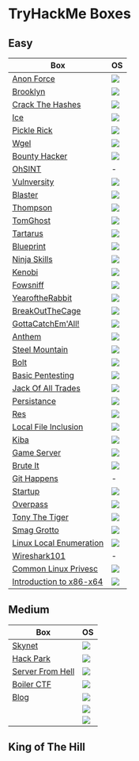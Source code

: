 # TryHackMe Boxes

## Easy

Box                                                                                                              | OS
---                                                                                                              | ---       
[Anon Force](https://github.com/AbdullahRizwan101/CTF-Writeups/blob/master/TryHackMe/AnonForceCTF.md)| <img src= "https://i.imgur.com/hZoovNY.png" />
[Brooklyn](https://github.com/AbdullahRizwan101/CTF-Writeups/blob/master/TryHackMe/BrooklynCTF.md)| <img src= "https://i.imgur.com/hZoovNY.png" />
[Crack The Hashes](https://github.com/AbdullahRizwan101/CTF-Writeups/blob/master/TryHackMe/Crack_The_Hashes.md)| <img src= "https://i.imgur.com/hZoovNY.png" />
[Ice](https://github.com/AbdullahRizwan101/CTF-Writeups/blob/master/TryHackMe/ICE.md)| <img src="https://i.imgur.com/8SPmSeo.gif"/>
[Pickle Rick](https://github.com/AbdullahRizwan101/CTF-Writeups/blob/master/TryHackMe/PickleRickCTF.md)| <img src= "https://i.imgur.com/hZoovNY.png" />
[Wgel](https://github.com/AbdullahRizwan101/CTF-Writeups/blob/master/TryHackMe/WigelCTF.md)| <img src= "https://i.imgur.com/hZoovNY.png" />
[Bounty Hacker](https://github.com/AbdullahRizwan101/CTF-Writeups/blob/master/TryHackMe/bounty_hackerCTF.md)|<img src= "https://i.imgur.com/hZoovNY.png" />
[OhSINT](https://github.com/AbdullahRizwan101/CTF-Writeups/blob/master/TryHackMe/OhSINT.md)                      | -
[Vulnversity](https://github.com/AbdullahRizwan101/CTF-Writeups/blob/master/TryHackMe/Vulnversity.md)            |<img src= "https://i.imgur.com/hZoovNY.png" />
[Blaster](https://github.com/AbdullahRizwan101/CTF-Writeups/blob/master/TryHackMe/Blaster.md)                    |<img src="https://i.imgur.com/8SPmSeo.gif"/>
[Thompson](https://github.com/AbdullahRizwan101/CTF-Writeups/blob/master/TryHackMe/Thompson.md)                  |<img src= "https://i.imgur.com/hZoovNY.png" />
[TomGhost](https://github.com/AbdullahRizwan101/CTF-Writeups/blob/master/TryHackMe/TomGhost.md)                  |<img src= "https://i.imgur.com/hZoovNY.png" />
[Tartarus](https://github.com/AbdullahRizwan101/CTF-Writeups/blob/master/TryHackMe/Tartarus.md)                  |<img src= "https://i.imgur.com/hZoovNY.png" />
[Blueprint](https://github.com/AbdullahRizwan101/CTF-Writeups/blob/master/TryHackMe/Blueprint.md)                |<img src="https://i.imgur.com/8SPmSeo.gif"/>
[Ninja Skills](https://github.com/AbdullahRizwan101/CTF-Writeups/blob/master/TryHackMe/NinjaSkills.md)           |<img src= "https://i.imgur.com/hZoovNY.png"/>
[Kenobi](https://github.com/AbdullahRizwan101/CTF-Writeups/blob/master/TryHackMe/Kenobi.md)                      |<img src= "https://i.imgur.com/hZoovNY.png"/>
[Fowsniff](https://github.com/AbdullahRizwan101/CTF-Writeups/blob/master/TryHackMe/Fowsniff.md)                  |<img src= "https://i.imgur.com/hZoovNY.png"/> 
[YearoftheRabbit](https://github.com/AbdullahRizwan101/CTF-Writeups/blob/master/TryHackMe/YearOfRabbit.md)       |<img src= "https://i.imgur.com/hZoovNY.png"/>
[BreakOutTheCage](https://github.com/AbdullahRizwan101/CTF-Writeups/blob/master/TryHackMe/BreakOutOfCage.md)     |<img src= "https://i.imgur.com/hZoovNY.png"/>
[GottaCatchEm'All!](https://github.com/AbdullahRizwan101/CTF-Writeups/blob/master/TryHackMe/GottaCatchemAll.md)  |<img src= "https://i.imgur.com/hZoovNY.png"/>
[Anthem](https://github.com/AbdullahRizwan101/CTF-Writeups/blob/master/TryHackMe/Anthem.md)                      |<img src="https://i.imgur.com/8SPmSeo.gif"/>
[Steel Mountain](https://github.com/AbdullahRizwan101/CTF-Writeups/blob/master/TryHackMe/steel_mountain.md)      |<img src="https://i.imgur.com/8SPmSeo.gif"/>
[Bolt](https://github.com/AbdullahRizwan101/CTF-Writeups/blob/master/TryHackMe/Bolt.md)                          |<img src= "https://i.imgur.com/hZoovNY.png"/>
[Basic Pentesting](https://github.com/AbdullahRizwan101/CTF-Writeups/blob/master/TryHackMe/Basic_pentesting.md)  |<img src= "https://i.imgur.com/hZoovNY.png" />
[Jack Of All Trades](https://github.com/AbdullahRizwan101/CTF-Writeups/blob/master/TryHackMe/Jack_of_All_Trades.md)|<img src= "https://i.imgur.com/hZoovNY.png" />
[Persistance](https://github.com/AbdullahRizwan101/CTF-Writeups/blob/master/TryHackMe/Persistance.md)            |<img src="https://i.imgur.com/8SPmSeo.gif"/>
[Res](https://github.com/AbdullahRizwan101/CTF-Writeups/blob/master/TryHackMe/Res.md)                            |<img src="https://i.imgur.com/hZoovNY.png"/>
[Local File Inclusion](https://github.com/AbdullahRizwan101/CTF-Writeups/blob/master/TryHackMe/LFI.md)           |<img src="https://i.imgur.com/hZoovNY.png"/>
[Kiba](https://github.com/AbdullahRizwan101/CTF-Writeups/blob/master/TryHackMe/Kiba.md)                          |<img src="https://i.imgur.com/hZoovNY.png"/>
[Game Server](https://github.com/AbdullahRizwan101/CTF-Writeups/blob/master/TryHackMe/Game_Zone.md)              |<img src="https://i.imgur.com/hZoovNY.png"/>
[Brute It](https://github.com/AbdullahRizwan101/CTF-Writeups/blob/master/TryHackMe/Brute_it.md)                  |<img src="https://i.imgur.com/hZoovNY.png"/>
[Git Happens](https://github.com/AbdullahRizwan101/CTF-Writeups/blob/master/TryHackMe/Git_happens.md)            |-
[Startup](https://github.com/AbdullahRizwan101/CTF-Writeups/blob/master/TryHackMe/Startup.md)                    |<img src="https://i.imgur.com/hZoovNY.png"/>
[Overpass](https://github.com/AbdullahRizwan101/CTF-Writeups/blob/master/TryHackMe/Overpass.md)                  |<img src="https://i.imgur.com/hZoovNY.png"/>
[Tony The Tiger](https://github.com/AbdullahRizwan101/CTF-Writeups/blob/master/TryHackMe/Tony_The_Tiger.md)      |<img src="https://i.imgur.com/hZoovNY.png"/>
[Smag Grotto](https://github.com/AbdullahRizwan101/CTF-Writeups/blob/master/TryHackMe/Smag.md)                   |<img src="https://i.imgur.com/hZoovNY.png"/>
[Linux Local Enumeration](https://github.com/AbdullahRizwan101/CTF-Writeups/blob/master/TryHackMe/LLE.md)        |<img src="https://i.imgur.com/hZoovNY.png"/>
[Wireshark101](https://github.com/AbdullahRizwan101/CTF-Writeups/blob/master/TryHackMe/Wireshark101.md)          |-                                                                                         
[Common Linux Privesc](https://github.com/AbdullahRizwan101/CTF-Writeups/blob/master/TryHackMe/Common_Linux_Privesc.md) |<img src="https://i.imgur.com/hZoovNY.png"/>
[Introduction to x86-x64](https://github.com/AbdullahRizwan101/CTF-Writeups/blob/master/TryHackMe/Intro_to_x86-x64.md) |<img src="https://i.imgur.com/hZoovNY.png"/>
## Medium

Box                                                                                                              | OS
---                                                                                                              | ---       
[Skynet](https://github.com/AbdullahRizwan101/CTF-Writeups/blob/master/TryHackMe/Skynet.md)                      | <img src= "https://i.imgur.com/hZoovNY.png" />
[Hack Park](https://github.com/AbdullahRizwan101/CTF-Writeups/blob/master/TryHackMe/Hack_Park.md)                | <img  src= "https://i.imgur.com/8SPmSeo.gif"/>
[Server From Hell](https://github.com/AbdullahRizwan101/CTF-Writeups/blob/master/TryHackMe/Server_From_Hell.md)  | <img src= "https://i.imgur.com/hZoovNY.png" />                                                                                 
[Boiler CTF](https://github.com/AbdullahRizwan101/CTF-Writeups/blob/master/TryHackMe/Boiler.md)                  | <img src= "https://i.imgur.com/hZoovNY.png" />
[Blog](https://github.com/AbdullahRizwan101/CTF-Writeups/blob/master/TryHackMe/Blog.md)                          | <img src= "https://i.imgur.com/hZoovNY.png" />                                                                                                
[]()                                                                                                             | <img src= "https://i.imgur.com/hZoovNY.png" />
[]()                                                                                                             |<img src= "https://i.imgur.com/hZoovNY.png" />

## King of The Hill
